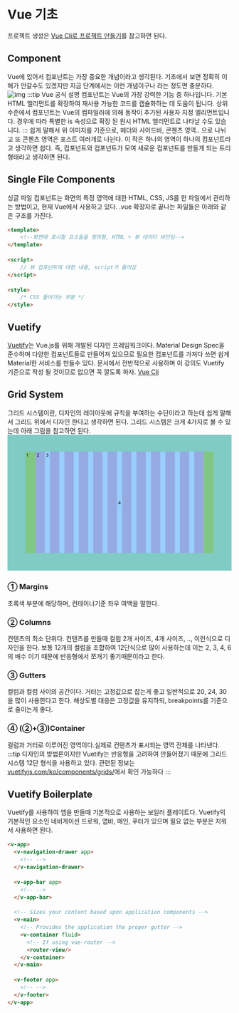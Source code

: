 # Vue 기초
프로젝트 생성은 [Vue Cli로 프로젝트 만들기](/vuejs/#vue-cli-로-프로젝트-만들기)를 참고하면 된다.
## Component
Vue에 있어서 컴포넌트는 가장 중요한 개념이라고 생각된다. 기초에서 보면 정확히 이해가 안갈수도 있겠지만 지금 단계에서는 이런 개념이구나 라는 정도면 충분하다.
![img](https://kr.vuejs.org/images/components.png)
:::tip Vue 공식 설명
컴포넌트는 Vue의 가장 강력한 기능 중 하나입니다. 기본 HTML 엘리먼트를 확장하여 재사용 가능한 코드를 캡슐화하는 데 도움이 됩니다. 상위 수준에서 컴포넌트는 Vue의 컴파일러에 의해 동작이 추가된 사용자 지정 엘리먼트입니다. 경우에 따라 특별한 is 속성으로 확장 된 원시 HTML 엘리먼트로 나타날 수도 있습니다.
:::
쉽게 말해서 위 이미지를 기준으로, 헤더와 사이드바, 콘첸츠 영역.. 으로 나뉘고 또 콘첸츠 영역은 포스트 여러개로 나뉜다. 이 작은 하나의 영역이 하나의 컴포넌트라고 생각하면 쉽다. 즉, 컴포넌트와 컴포넌트가 모여 새로운 컴포넌트를 만들게 되는 트리 형태라고 생각하면 된다.

## Single File Components
싱글 파일 컴포넌트는 화면의 특정 영역에 대한 HTML, CSS, JS를 한 파일에서 관리하는 방법이고, 현재 Vue에서 사용하고 있다. 
.vue 확장자로 끝나는 파일들은 아래와 같은 구조를 가진다.
```html
<template>
    <!--화면에 표시할 요소들을 정의함, HTML + 뷰 데이터 바인딩-->
</template>

<script>
    // 뷰 컴포넌트에 대한 내용, script가 들어감 
</script>

<style>
    /* CSS 들어가는 부분 */
</style>
```

## Vuetify
[Vuetify](https://vuetifyjs.com/ko/)는 Vue.js를 위해 개발된 디자인 프레임워크이다. Material Design Spec을 준수하며 다양한 컴포넌트들로 만들어져 있으므로 필요한 컴포넌트를 가져다 쓰면 쉽게 Material한 서비스를 만들수 있다. 문서에서 전반적으로 사용하며 이 강의도 Vuetify 기준으로 작성 될 것이므로 없으면 꼭 깔도록 하자. [Vue Cli](/vuejs/#vue-cli)

## Grid System
그리드 시스템이란, 디자인의 레이아웃에 규칙을 부여하는 수단이라고 하는데 쉽게 말해서 그리드 위에서 디자인 한다고 생각하면 된다. 그리드 시스템은 크게 4가지로 볼 수 있는데 아래 그림을 참고하면 된다.
![img](https://github.com/labyrintos71/docs/blob/gh-pages/assets/img/gridsystem.png?raw=true)

### ① Margins
초록색 부분에 해당하며, 컨테이너기준 좌우 여백을 말한다.
### ② Columns
컨텐츠의 최소 단위다. 컨텐츠를 만들때 컬럼 2개 사이즈, 4개 사이즈, .., 이런식으로 디자인을 한다. 보통 12개의 컬럼을 조합하여 12단식으로 많이 사용하는데 이는 2, 3, 4, 6의 배수 이기 때문에 반응형에서 쪼개기 좋기때문이라고 한다.
### ③ Gutters
컬럼과 컬럼 사이의 공간이다. 거터는 고정값으로 잡는게 좋고 일반적으로 20, 24, 30을 많이 사용한다고 한다. 해상도별 대응은 고정값을 유지하되, breakpoints를 기준으로 줄이는게 좋다.
### ④ (②+③)Container
컬럼과 거터로 이루어진 영역이다.실제로 컨텐츠가 표시되는 영역 전체를 나타낸다.
:::tip
디자인의 방법론이지만 Vuetify는 반응형을 고려하여 만들어졌기 때문에 그리드 시스템 12단 형식을 사용하고 있다. 관련된 정보는 [vuetifyjs.com/ko/components/grids/](https://vuetifyjs.com/ko/components/grids/)에서 확인 가능하다
:::  
## Vuetify Boilerplate
Vuetify를 사용하여 앱을 만들때 기본적으로 사용하는 보일러 플레이트다. Vuetify의 기본적인 요소인 네비게이션 드로워, 앱바, 메인, 푸터가 있으며 필요 없는 부분은 지워서 사용하면 된다.
```html
<v-app>
  <v-navigation-drawer app>
    <!-- -->
  </v-navigation-drawer>

  <v-app-bar app>
    <!-- -->
  </v-app-bar>

  <!-- Sizes your content based upon application components -->
  <v-main>
    <!-- Provides the application the proper gutter -->
    <v-container fluid>
      <!-- If using vue-router -->
      <router-view/>
    </v-container>
  </v-main>

  <v-footer app>
    <!-- -->
  </v-footer>
</v-app>
```